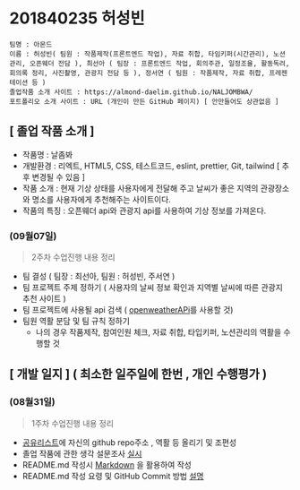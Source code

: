 # 201840235 허성빈
    팀명 : 아몬드   
    이름 : 허성빈( 팀원 : 작품제작(프론트엔드 작업), 자료 취합, 타임키퍼(시간관리), 노션관리, 오픈웨더 전담 ), 최선아 ( 팀장 : 프론트엔드 작업, 회의주관, 일정조율, 활동독려, 회의록 정리, 사진촬영, 관광지 전담 등 ), 정서연 ( 팀원 : 작품제작, 자료 취합, 프레젠테이션 등 )   
    졸업작품 소개 사이트 : https://almond-daelim.github.io/NALJOMBWA/
    포트폴리오 소개 사이트 : URL (개인이 만든 GitHub 페이지) [ 안만들어도 상관없음 ]

## [ 졸업 작품 소개 ]   
 - 작품명 : 날좀봐
 - 개발환경 : 리엑트, HTML5, CSS, 테스트코드, eslint, prettier, Git, tailwind [ 추후 변경될 수 있음 ]
 - 작품 소개 : 현재 기상 상태를 사용자에게 전달해 주고 날씨가 좋은 지역의 관광장소와 명소를 사용자에게 추천해주는 사이트이다.
 - 작품의 특징 : 오픈웨더 api와 관광지 api를 사용하여 기상 정보를 가져온다.

### (09월07일)
> 2주차 수업진행 내용 정리
- 팀 결성 ( 팀장 : 최선아, 팀원 : 허성빈, 주서연 )
- 팀 프로젝트 주제 정하기 ( 사용자의 날씨 정보 확인과 지역별 날씨에 따른 관광지 추천 사이트 )
- 팀 프로젝트에 사용될 api 검색 ( [openweatherAPi](https://openweathermap.org/api)를 사용할 것)
- 팀원 역활 분담 및 팀 규칙 정하기
    - 나의 경우 작품제작, 참여인원 체크, 자료 취합, 타입키퍼, 노션관리의 역활을 수행할 것


## [ 개발 일지 ] ( 최소한 일주일에 한번 , 개인 수행평가 )
### (08월31일)   
> 1주차 수업진행 내용 정리
- [공유리스트](https://bit.ly/3AupOKk)에 자신의 github repo주소 , 역활 등 올리기 및 조편성 
- 졸업 작품에 관한 생각 설문조사 [실시](https://docs.google.com/forms/d/e/1FAIpQLSfGDeNXpHiORS5-yfNuk5ZC9uGqSlD8vCRrlB9KgsstDqCtag/viewform)  
- README.md 작성시 [Markdown](https://gist.github.com/ihoneymon/652be052a0727ad59601) 을 활용하여 작성
- README.md 작성 요령 및 GitHub Commit 방법 [설명](https://sudo-minz.tistory.com/10)
